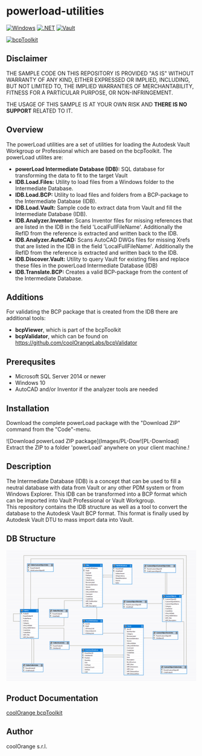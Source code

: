 # powerload-utilities

[![Windows](https://img.shields.io/badge/Platform-Windows-lightgray.svg)](https://www.microsoft.com/en-us/windows/)
[![.NET](https://img.shields.io/badge/.NET%20Framework-4.7.2-blue.svg)](https://dotnet.microsoft.com/)
[![Vault](https://img.shields.io/badge/Autodesk%20Vault%20DTU-2021-yellow.svg)](https://www.autodesk.com/products/vault/)

[![bcpToolkit](https://img.shields.io/badge/COOLORANGE%20powerLoad-21-orange.svg)](https://www.coolorange.com/products/powerLoad)

## Disclaimer

THE SAMPLE CODE ON THIS REPOSITORY IS PROVIDED "AS IS" WITHOUT WARRANTY OF ANY KIND, EITHER EXPRESSED OR IMPLIED, INCLUDING, BUT NOT LIMITED TO, THE IMPLIED WARRANTIES OF MERCHANTABILITY, FITNESS FOR A PARTICULAR PURPOSE, OR NON-INFRINGEMENT.

THE USAGE OF THIS SAMPLE IS AT YOUR OWN RISK AND **THERE IS NO SUPPORT** RELATED TO IT.

## Overview
The powerLoad utilities are a set of utilities for loading the Autodesk Vault Workgroup or Professional which are based on the bcpToolkit.
The powerLoad utilites are:
* **powerLoad Intermediate Database (IDB):** SQL database for transforming the data to fit to the target Vault
* **IDB.Load.Files:** Utility to load files from a Windows folder to the Intermediate Database.
* **IDB.Load.BCP:** Utility to load files and folders from a BCP-package to the Intermediate Database (IDB).
* **IDB.Load.Vault:** Sample code to extract data from Vault and fill the Intermediate Database (IDB).
* **IDB.Analyzer.Inventor:** Scans Inventor files for missing references that are listed in the IDB in the field 'LocalFullFileName'. Additionally the RefID from the reference is extracted and written back to the IDB.
* **IDB.Analyzer.AutoCAD:** Scans AutoCAD DWGs files for missing Xrefs that are listed in the IDB in the field 'LocalFullFileName'. Additionally the RefID from the reference is extracted and written back to the IDB.
* **IDB.Discover.Vault:** Utility to query Vault for existing files and replace these files in the powerLoad Intermediate Database (IDB)
* **IDB.Translate.BCP:** Creates a valid BCP-package from the content of the Intermediate Database.

## Additions
For validating the BCP package that is created from the IDB there are additional tools:
* **bcpViewer**, which is part of the bcpToolkit
* **bcpValidator**, which can be found on https://github.com/coolOrangeLabs/bcpValidator

## Prerequsites
* Microsoft SQL Server 2014 or newer
* Windows 10
* AutoCAD and/or Inventor if the analyzer tools are needed

## Installation
Download the complete powerLoad package with the "Download ZIP" command from the "Code"-menu.

![Download powerLoad ZIP package](Images/PL-Dow![PL-Download]
Extract the ZIP to a folder 'powerLoad' anywhere on your client machine.!


## Description

The Intermediate Database (IDB) is a concept that can be used to fill a neutral database with data from Vault or any other PDM system or from Windows Explorer. This IDB can be transformed into a BCP format which can be imported into Vault Professional or Vault Workgroup.   
This repository contains the IDB structure as well as a tool to convert the database to the Autodesk Vault BCP format. This format is finally used by Autodesk Vault DTU to mass import data into Vault.

## DB Structure
![Database Schema](Images/DB_Schema.png)

## Product Documentation

[coolOrange bcpToolkit](https://www.coolorange.com/wiki/doku.php?id=bcptoolkit)

## Author
coolOrange s.r.l.
